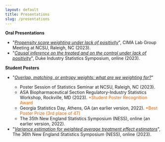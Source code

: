 ```yaml
---
layout: default
title: Presentations
slug: /presentations
---
```


<b> Oral Presentations </b> 

<ul>
   <li> "<a href="https://yiliu1998.github.io/slides/CIMA_Fall_2023.pdf" target="_blank"><em>Propensity score weighting under lack of positivity</em></a>", CIMA Lab Group Meeting at NCSU, Raleigh, NC (2023). </li>
   <li> "<a href="https://yiliu1998.github.io/slides/DISS_2023_Slides.pdf" target="_blank"><em>Causal inference on the treated and on the control under lack of positivity</em></a>", Duke Industry Statistics Symposium, online (2023). </li>
</ul>

<b> Student Posters </b>
<ul>
  <li>"<a href="https://yiliu1998.github.io/poster/OWWWF_Poster.pdf" target="_blank"><em>Overlap, matching, or entropy weights: what are we weighting for?</em></a>"</li>
  <ul>
      <li> Poster Session of Statistics Seminar at NCSU, Raleigh, NC (2023). </li>
      <li> ASA Biopharmaceutical Section Regulatory-Industry Statistics Workshop, Rockville, MD (2023). <font color="#de6407"> *Student Poster Recognition Award</font> </li>
      <li> Georgia Statistics Day, Athens, GA (an earlier version, 2022). <font color="#de6407"> *Best Poster Prize (3rd place of 47)</font> </li>
      <li> The 35th New England Statistics Symposium (NESS), online (an earlier version, 2022). </li>
  </ul>  
  <li> "<a href="https://yiliu1998.github.io/slides/NESS_2023_Poster.pdf" target="_blank"><em>Variance estimation for weighted average treatment effect estimators</em></a>", The 36th New England Statistics Symposium (NESS), online (2023). </li>
</ul>
